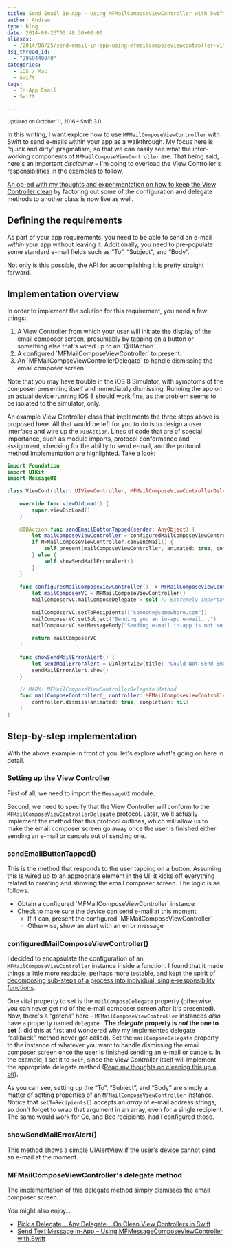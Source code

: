 ```yaml
---
title: Send Email In-App – Using MFMailComposeViewController with Swift
author: Andrew
type: blog
date: 2014-08-26T03:48:30+00:00
aliases:
  - /2014/08/25/send-email-in-app-using-mfmailcomposeviewcontroller-with-swift/
dsq_thread_id:
  - "2959440040"
categories:
  - iOS / Mac
  - Swift
tags:
  - In-App Email
  - Swift

---
```

<small>Updated on October 11, 2016 – Swift 3.0</small>

In this writing, I want explore how to use `MFMailComposeViewController` with Swift to send e-mails within your app as a walkthrough. My focus here is &#8220;quick and dirty&#8221; pragmatism, so that we can easily see what the inter-working components of `MFMailComposeViewController` are. That being said, here's an important _disclaimer_ – I'm going to overload the View Controller's responsibilities in the examples to follow.

<a title="Pick a Delegate… Any Delegate… On Clean View Controllers in Swift" href="http://www.andrewcbancroft.com/2014/08/26/pick-a-delegate-clean-view-controllers-in-swift/" target="_blank">An op-ed with my thoughts and experimentation on how to keep the View Controller clean</a> by factoring out some of the configuration and delegate methods to another class is now live as well.


<a name="define-requirements" class="jump-target"></a>

## Defining the requirements

As part of your app requirements, you need to be able to send an e-mail _within_ your app without leaving it. Additionally, you need to pre-populate some standard e-mail fields such as &#8220;To&#8221;, &#8220;Subject&#8221;, and &#8220;Body&#8221;.

Not only is this possible, the API for accomplishing it is pretty straight forward.

<a name="implementation-overview" class="jump-target"></a>

## Implementation overview

In order to implement the solution for this requirement, you need a few things:

  1. A View Controller from which your user will initiate the display of the email composer screen, presumably by tapping on a button or something else that's wired up to an \`@IBAction\`.
  2. A configured \`MFMailComposeViewController\` to present.
  3. An \`MFMailCompseViewControllerDelegate\` to handle dismissing the email composer screen.

Note that you may have trouble in the iOS 8 Simulator, with symptoms of the composer presenting itself and immediately dismissing. Running the app on an actual device running iOS 8 should work fine, as the problem seems to be isolated to the simulator, only.

<a name="//acbref-MFMailComposeViewControllerExample"></a>An example View Controller class that implements the three steps above is proposed here. All that would be left for you to do is to design a user interface and wire up the `@IBAction`. Lines of code that are of special importance, such as module imports, protocol conformance and assignment, checking for the ability to send e-mail, and the protocol method implementation are highlighted. Take a look:

```swift
import Foundation
import UIKit
import MessageUI

class ViewController: UIViewController, MFMailComposeViewControllerDelegate {
    
    override func viewDidLoad() {
        super.viewDidLoad()
    }
    
    @IBAction func sendEmailButtonTapped(sender: AnyObject) {
        let mailComposeViewController = configuredMailComposeViewController()
        if MFMailComposeViewController.canSendMail() {
            self.present(mailComposeViewController, animated: true, completion: nil)
        } else {
            self.showSendMailErrorAlert()
        }
    }
    
    func configuredMailComposeViewController() -> MFMailComposeViewController {
        let mailComposerVC = MFMailComposeViewController()
        mailComposerVC.mailComposeDelegate = self // Extremely important to set the --mailComposeDelegate-- property, NOT the --delegate-- property
        
        mailComposerVC.setToRecipients(["someone@somewhere.com"])
        mailComposerVC.setSubject("Sending you an in-app e-mail...")
        mailComposerVC.setMessageBody("Sending e-mail in-app is not so bad!", isHTML: false)
        
        return mailComposerVC
    }
    
    func showSendMailErrorAlert() {
        let sendMailErrorAlert = UIAlertView(title: "Could Not Send Email", message: "Your device could not send e-mail.  Please check e-mail configuration and try again.", delegate: self, cancelButtonTitle: "OK")
        sendMailErrorAlert.show()
    }
    
    // MARK: MFMailComposeViewControllerDelegate Method
    func mailComposeController(_ controller: MFMailComposeViewController, didFinishWith result: MFMailComposeResult, error: Error?) {
        controller.dismiss(animated: true, completion: nil)
    }
}
```

<a name="step-by-step-implementation" class="jump-target"></a>

## Step-by-step implementation

With the above example in front of you, let's explore what's going on here in detail.

<a name="vc-setup" class="jump-target"></a>

### Setting up the View Controller

First of all, we need to import the `MessageUI` module.

Second, we need to specify that the View Controller will conform to the `MFMailComposeViewControllerDelegate` protocol. Later, we'll actually implement the method that this protocol outlines, which will allow us to make the email composer screen go away once the user is finished either sending an e-mail or cancels out of sending one.

<a name="send-button-tapped" class="jump-target"></a>

### sendEmailButtonTapped()

This is the method that responds to the user tapping on a button. Assuming this is wired up to an appropriate element in the UI, it kicks off everything related to creating and showing the email composer screen. The logic is as follows:

  * Obtain a configured \`MFMailComposeViewController\` instance
  * Check to make sure the device can send e-mail at this moment 
      * If it can, present the configured \`MFMailComposeViewController\`
      * Otherwise, show an alert with an error message

<a name="configured-controller" class="jump-target"></a>

### configuredMailComposeViewController()

I decided to encapsulate the configuration of an `MFMailComposeViewController` instance inside a function. I found that it made things a little more readable, perhaps more testable, and kept the spirit of [decomposing sub-steps of a process into individual, single-responsibility functions][1].

One vital property to set is the `mailComposeDelegate` property (otherwise, you can never get rid of the e-mail composer screen after it's presented). Now, there's a &#8220;gotcha&#8221; here – `MFMailComposeViewController` instances _also_ have a property named `delegate` . **The _delegate_** **property is _not_ the one to set** (I did this at first and wondered why my implemented delegate &#8220;callback&#8221; method never got called). Set the `mailComposeDelegate` property to the instance of whatever you want to handle dismissing the email composer screen once the user is finished sending an e-mail or cancels. In the example, I set it to `self`, since the View Controller itself will implement the appropriate delegate method (<a title="Pick a Delegate… Any Delegate… On Clean View Controllers in Swift" href="http://www.andrewcbancroft.com/2014/08/26/pick-a-delegate-clean-view-controllers-in-swift/" target="_blank">Read my thoughts on cleaning this up a bit</a>).

As you can see, setting up the &#8220;To&#8221;, &#8220;Subject&#8221;, and &#8220;Body&#8221; are simply a matter of setting properties of an `MFMailComposeViewController` instance. Notice that `setToRecipients()` accepts an _array_ of e-mail address strings, so don't forget to wrap that argument in an array, even for a single recipient. The same would work for Cc, and Bcc recipients, had I configured those.

<a name="show-send-mail-error" class="jump-target"></a>

### showSendMailErrorAlert()

This method shows a simple UIAlertView if the user's device cannot send an e-mail at the moment.

<a name="delegate-method" class="jump-target"></a>

### MFMailComposeViewController's delegate method

The implementation of this delegate method simply dismisses the email composer screen.

<a name="related" class="jump-target"></a>

<div class="resources">
  <div class="resources-header">
    You might also enjoy&#8230;
  </div>
  
  <ul class="resources-content">
    <li>
      <i class="fa fa-angle-right"></i> <a href="http://www.andrewcbancroft.com/2014/08/26/pick-a-delegate-clean-view-controllers-in-swift/" title="Pick a Delegate… Any Delegate… On Clean View Controllers in Swift">Pick a Delegate… Any Delegate… On Clean View Controllers in Swift</a>
    </li>
    <li>
      <i class="fa fa-angle-right"></i> <a href="http://www.andrewcbancroft.com/2014/10/28/send-text-message-in-app-using-mfmessagecomposeviewcontroller-with-swift/" title="Send Text Message In-App – Using MFMessageComposeViewController with Swift">Send Text Message In-App – Using MFMessageComposeViewController with Swift</a>
    </li>
  </ul>
</div>

<a name="share" class="jump-target"></a>

 [1]: http://www.andrewcbancroft.com/2014/08/07/clean-coding-in-swift-functions/ "Clean Coding in Swift – Functions"